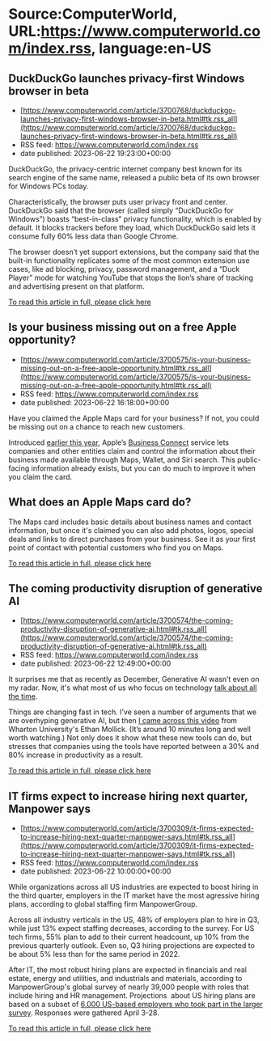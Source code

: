 # Source:ComputerWorld, URL:https://www.computerworld.com/index.rss, language:en-US

## DuckDuckGo launches privacy-first Windows browser in beta
 - [https://www.computerworld.com/article/3700768/duckduckgo-launches-privacy-first-windows-browser-in-beta.html#tk.rss_all](https://www.computerworld.com/article/3700768/duckduckgo-launches-privacy-first-windows-browser-in-beta.html#tk.rss_all)
 - RSS feed: https://www.computerworld.com/index.rss
 - date published: 2023-06-22 19:23:00+00:00

<article>
	<section class="page">
<p>DuckDuckGo, the privacy-centric internet company best known for its search engine of the same name, released a public beta of its own browser for Windows PCs today.</p><p>Characteristically, the browser puts user privacy front and center. DuckDuckGo said that the browser (called simply “DuckDuckGo for Windows”) boasts “best-in-class” privacy functionality, which is enabled by default. It blocks trackers before they load, which DuckDuckGo said lets it consume fully 60% less data than Google Chrome.</p><p>The browser doesn’t yet support extensions, but the company said that the built-in functionality replicates some of the most common extension use cases, like ad blocking, privacy, password management, and a “Duck Player” mode for watching YouTube that stops the lion’s share of tracking and advertising present on that platform.</p><p class="jumpTag"><a href="https://www.computerworld.com/article/3700768/duckduckgo-launches-privacy-first-windows-browser-in-beta.html#jump">To read this article in full, please click here</a></p></section></article>

## Is your business missing out on a free Apple opportunity?
 - [https://www.computerworld.com/article/3700575/is-your-business-missing-out-on-a-free-apple-opportunity.html#tk.rss_all](https://www.computerworld.com/article/3700575/is-your-business-missing-out-on-a-free-apple-opportunity.html#tk.rss_all)
 - RSS feed: https://www.computerworld.com/index.rss
 - date published: 2023-06-22 16:18:00+00:00

<article>
	<section class="page">
<p>Have you claimed the Apple Maps card for your business? If not, you could be missing out on a chance to reach new customers.</p><p>Introduced <a href="https://www.computerworld.com/article/3685291/apple-puts-local-businesses-on-the-maps.html">earlier this year</a>, Apple’s <a href="https://www.apple.com/business/connect/" rel="noopener nofollow" target="_blank">Business Connect</a> service lets companies and other entities claim and control the information about their business made available through Maps, Wallet, and Siri search. This public-facing information already exists, but you can do much to improve it when you claim the card.</p><h2><strong>What does an Apple Maps card do?</strong></h2>
<p>The Maps card includes basic details about business names and contact information, but once it's claimed you can also add photos, logos, special deals and links to direct purchases from your business. See it as your first point of contact with potential customers who find you on Maps.</p><p class="jumpTag"><a href="https://www.computerworld.com/article/3700575/is-your-business-missing-out-on-a-free-apple-opportunity.html#jump">To read this article in full, please click here</a></p></section></article>

## The coming productivity disruption of generative AI
 - [https://www.computerworld.com/article/3700574/the-coming-productivity-disruption-of-generative-ai.html#tk.rss_all](https://www.computerworld.com/article/3700574/the-coming-productivity-disruption-of-generative-ai.html#tk.rss_all)
 - RSS feed: https://www.computerworld.com/index.rss
 - date published: 2023-06-22 12:49:00+00:00

<article>
	<section class="page">
<p>It surprises me that as recently as December, Generative AI wasn’t even on my radar. Now, it's what most of us who focus on technology <a href="https://www.computerworld.com/article/3695572/prepare-for-generative-ai-with-experimentation-and-clear-guidelines.html">talk about all the time</a>.</p><p>Things are changing fast in tech. I’ve seen a number of arguments that we are overhyping generative AI, but then <a href="https://www.youtube.com/watch?v=hgWrmnFTnMs&amp;t=0s" rel="nofollow noopener" target="_blank">I came across this video</a> from Wharton University's Ethan Mollick. (It’s around 10 minutes long and well worth watching.) Not only does it show what these new tools can do, but stresses that companies using the tools have reported between a 30% and 80% increase in productivity as a result. </p><p class="jumpTag"><a href="https://www.computerworld.com/article/3700574/the-coming-productivity-disruption-of-generative-ai.html#jump">To read this article in full, please click here</a></p></section></article>

## IT firms expect to increase hiring next quarter, Manpower says
 - [https://www.computerworld.com/article/3700309/it-firms-expected-to-increase-hiring-next-quarter-manpower-says.html#tk.rss_all](https://www.computerworld.com/article/3700309/it-firms-expected-to-increase-hiring-next-quarter-manpower-says.html#tk.rss_all)
 - RSS feed: https://www.computerworld.com/index.rss
 - date published: 2023-06-22 10:00:00+00:00

<article>
	<section class="page">
<p>While organizations across all US industries are expected to boost hiring in the third quarter, employers in the IT market have the most agressive hiring plans, according to global staffing firm ManpowerGroup.</p><p>Across all industry verticals in the US, 48% of employers plan to hire in Q3, while just 13% expect staffing decreases, according to the survey. For US tech firms, 55% plan to add to their current headcount, up 10% from the previous quarterly outlook. Even so, Q3 hiring projections are expected to be about 5% less than for the same period in 2022.</p><p>After IT, the most robust hiring plans are expected in financials and real estate, energy and utilities, and industrials and materials, according to ManpowerGroup's global survey of nearly 39,000 people with roles that include hiring and HR management. Projections  about US hiring plans are based on a subset of <a href="https://www.manpowergroupusa.com/meos" rel="noopener nofollow" target="_blank">6,000 US-based employers who took part in the larger survey</a>. Responses were gathered April 3-28.</p><p class="jumpTag"><a href="https://www.computerworld.com/article/3700309/it-firms-expected-to-increase-hiring-next-quarter-manpower-says.html#jump">To read this article in full, please click here</a></p></section></article>


